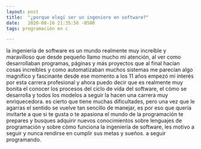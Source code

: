 ```yaml
---
layout: post
title:  "¿porque elegí ser un ingeniero en software?"
date:   2020-08-16 21:35:56 -0500
tags: programación en c

---
```


la ingeniería de software es un mundo realmente muy increíble y maravilloso que desde pequeño llamo mucho mi atención,
al ver como desarrollaban programas, páginas y más proyectos que al final hacían cosas increíbles y como automatizaban
muchos sistemas me parecían algo magnifico y fascinante desde ese momento a los 11 años empezó mi interés por esta
carrera profesional y ahora puedo decir que es realmente muy bonita el conocer los procesos del ciclo de vida del software,
el cómo se desarrolla y todos los modelos a seguir la hacen una carrera muy enriquecedora.
es cierto que tiene muchas dificultades, pero una vez que le agarras el sentido se vuelve tan sencillo de manejar,
es por eso que quería invitarte a que si te gusta o te apasiona el mundo de la programación te prepares y busques
adquirir nuevos conocimientos sobre lenguajes de programación y sobre cómo funciona la ingeniería de software,
les motivo a seguir y nunca rendirse en cumplir sus metas y sueños. a seguir programando.
